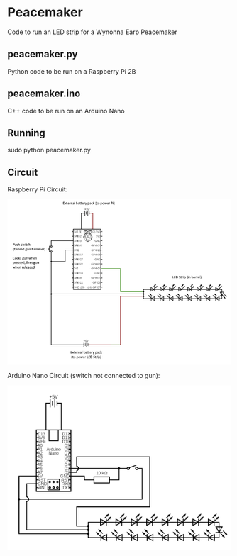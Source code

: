 # Peacemaker 
Code to run an LED strip for a Wynonna Earp Peacemaker

## peacemaker.py
Python code to be run on a Raspberry Pi 2B

## peacemaker.ino
C++ code to be run on an Arduino Nano

## Running
sudo python peacemaker.py

## Circuit
Raspberry Pi Circuit:  

![Pi Circuit Diagram](https://github.com/Lizzip/peacemaker/blob/main/circuit.png)

Arduino Nano Circuit (switch not connected to gun):  

![Nano Circuit Diagram](https://github.com/Lizzip/peacemaker/blob/main/nano_circuit.png)
